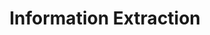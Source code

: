 ---
word: "true"

types: "word"

title: "Information Extraction"

categories: ['']

tags: ['Information', 'Extraction']

arabic: 'استخراج المعلومات'

arexps: []

enwords: ['Information Extraction']

enexps: []

arlexicons: 'خ'

enlexicons: 'I'

authors: ['Ruqayya Roshdy']

translators: ['X']

citations: 'تطبيقات أساسية في المعالجة الآلية للغة العربية'

sources: 'مركز الملك عبدالله بن عبدالعزيز الدولي لخدمة اللغة العربية'

slug: ""
---